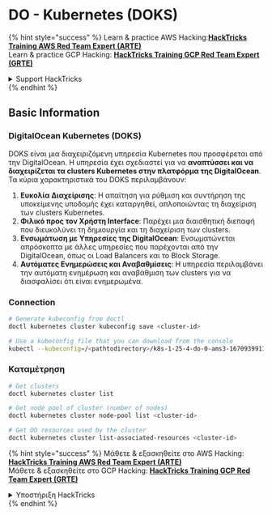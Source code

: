 # DO - Kubernetes (DOKS)

{% hint style="success" %}
Learn & practice AWS Hacking:<img src="../../../.gitbook/assets/image (1) (1) (1) (1).png" alt="" data-size="line">[**HackTricks Training AWS Red Team Expert (ARTE)**](https://training.hacktricks.xyz/courses/arte)<img src="../../../.gitbook/assets/image (1) (1) (1) (1).png" alt="" data-size="line">\
Learn & practice GCP Hacking: <img src="../../../.gitbook/assets/image (2) (1).png" alt="" data-size="line">[**HackTricks Training GCP Red Team Expert (GRTE)**<img src="../../../.gitbook/assets/image (2) (1).png" alt="" data-size="line">](https://training.hacktricks.xyz/courses/grte)

<details>

<summary>Support HackTricks</summary>

* Check the [**subscription plans**](https://github.com/sponsors/carlospolop)!
* **Join the** 💬 [**Discord group**](https://discord.gg/hRep4RUj7f) or the [**telegram group**](https://t.me/peass) or **follow** us on **Twitter** 🐦 [**@hacktricks\_live**](https://twitter.com/hacktricks_live)**.**
* **Share hacking tricks by submitting PRs to the** [**HackTricks**](https://github.com/carlospolop/hacktricks) and [**HackTricks Cloud**](https://github.com/carlospolop/hacktricks-cloud) github repos.

</details>
{% endhint %}

## Basic Information

### DigitalOcean Kubernetes (DOKS)

DOKS είναι μια διαχειριζόμενη υπηρεσία Kubernetes που προσφέρεται από την DigitalOcean. Η υπηρεσία έχει σχεδιαστεί για να **αναπτύσσει και να διαχειρίζεται τα clusters Kubernetes στην πλατφόρμα της DigitalOcean**. Τα κύρια χαρακτηριστικά του DOKS περιλαμβάνουν:

1. **Ευκολία Διαχείρισης**: Η απαίτηση για ρύθμιση και συντήρηση της υποκείμενης υποδομής έχει καταργηθεί, απλοποιώντας τη διαχείριση των clusters Kubernetes.
2. **Φιλικό προς τον Χρήστη Interface**: Παρέχει μια διαισθητική διεπαφή που διευκολύνει τη δημιουργία και τη διαχείριση των clusters.
3. **Ενσωμάτωση με Υπηρεσίες της DigitalOcean**: Ενσωματώνεται απρόσκοπτα με άλλες υπηρεσίες που παρέχονται από την DigitalOcean, όπως οι Load Balancers και το Block Storage.
4. **Αυτόματες Ενημερώσεις και Αναβαθμίσεις**: Η υπηρεσία περιλαμβάνει την αυτόματη ενημέρωση και αναβάθμιση των clusters για να διασφαλίσει ότι είναι ενημερωμένα.

### Connection
```bash
# Generate kubeconfig from doctl
doctl kubernetes cluster kubeconfig save <cluster-id>

# Use a kubeconfig file that you can download from the console
kubectl --kubeconfig=/<pathtodirectory>/k8s-1-25-4-do-0-ams3-1670939911166-kubeconfig.yaml get nodes
```
### Καταμέτρηση
```bash
# Get clusters
doctl kubernetes cluster list

# Get node pool of cluster (number of nodes)
doctl kubernetes cluster node-pool list <cluster-id>

# Get DO resources used by the cluster
doctl kubernetes cluster list-associated-resources <cluster-id>
```
{% hint style="success" %}
Μάθετε & εξασκηθείτε στο AWS Hacking:<img src="../../../.gitbook/assets/image (1) (1) (1) (1).png" alt="" data-size="line">[**HackTricks Training AWS Red Team Expert (ARTE)**](https://training.hacktricks.xyz/courses/arte)<img src="../../../.gitbook/assets/image (1) (1) (1) (1).png" alt="" data-size="line">\
Μάθετε & εξασκηθείτε στο GCP Hacking: <img src="../../../.gitbook/assets/image (2) (1).png" alt="" data-size="line">[**HackTricks Training GCP Red Team Expert (GRTE)**<img src="../../../.gitbook/assets/image (2) (1).png" alt="" data-size="line">](https://training.hacktricks.xyz/courses/grte)

<details>

<summary>Υποστήριξη HackTricks</summary>

* Ελέγξτε τα [**σχέδια συνδρομής**](https://github.com/sponsors/carlospolop)!
* **Εγγραφείτε στην** 💬 [**ομάδα Discord**](https://discord.gg/hRep4RUj7f) ή στην [**ομάδα telegram**](https://t.me/peass) ή **ακολουθήστε** μας στο **Twitter** 🐦 [**@hacktricks\_live**](https://twitter.com/hacktricks_live)**.**
* **Μοιραστείτε κόλπα hacking υποβάλλοντας PRs στα** [**HackTricks**](https://github.com/carlospolop/hacktricks) και [**HackTricks Cloud**](https://github.com/carlospolop/hacktricks-cloud) github repos.

</details>
{% endhint %}
